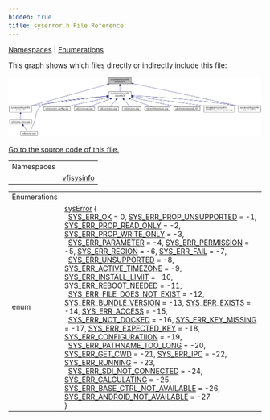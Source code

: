 ```yaml
---
hidden: true
title: syserror.h File Reference
---
```


[Namespaces](#namespaces) \| [Enumerations](#enum-members)

This graph shows which files directly or indirectly include this file:

![](syserror_8h__dep__incl.png)

<a href="syserror_8h_source.md">Go to the source code of this file.</a>

|            |                                                          |
|------------|----------------------------------------------------------|
| Namespaces |                                                          |
|            | <a href="namespacevfisysinfo.md">vfisysinfo</a> |

|  |  |
|----|----|
| Enumerations |  |
| enum   | <a href="namespacevfisysinfo.md#aadc050f211cba10bc174fe72cc02ac09">sysError</a> {<br/>  <a href="namespacevfisysinfo.md#aadc050f211cba10bc174fe72cc02ac09ab5f89011b3966738d416aa0aadf18d92">SYS_ERR_OK</a> = 0, <a href="namespacevfisysinfo.md#aadc050f211cba10bc174fe72cc02ac09aee91879eb5487ea1c08c5df3f2f24ce9">SYS_ERR_PROP_UNSUPPORTED</a> = -1, <a href="namespacevfisysinfo.md#aadc050f211cba10bc174fe72cc02ac09acc98a3e7cf09547bd1edb15246e9a834">SYS_ERR_PROP_READ_ONLY</a> = -2, <a href="namespacevfisysinfo.md#aadc050f211cba10bc174fe72cc02ac09a64be0d83464a4ed0029c2ab2dad2630e">SYS_ERR_PROP_WRITE_ONLY</a> = -3,<br/>  <a href="namespacevfisysinfo.md#aadc050f211cba10bc174fe72cc02ac09ad6fb86a08ba48db4f333915ae4a74aba">SYS_ERR_PARAMETER</a> = -4, <a href="namespacevfisysinfo.md#aadc050f211cba10bc174fe72cc02ac09a98294b67b51a3fefb96bb3d2e561e21f">SYS_ERR_PERMISSION</a> = -5, <a href="namespacevfisysinfo.md#aadc050f211cba10bc174fe72cc02ac09a525b649bb9f37ad057660003e6fbe727">SYS_ERR_REGION</a> = -6, <a href="namespacevfisysinfo.md#aadc050f211cba10bc174fe72cc02ac09adc4c428b31b0c7764696b3f25121a08c">SYS_ERR_FAIL</a> = -7,<br/>  <a href="namespacevfisysinfo.md#aadc050f211cba10bc174fe72cc02ac09ad7f6353969ac3cbb2c079a77e7e66f03">SYS_ERR_UNSUPPORTED</a> = -8, <a href="namespacevfisysinfo.md#aadc050f211cba10bc174fe72cc02ac09a9ed2880f739be360d77a0f46c3a08691">SYS_ERR_ACTIVE_TIMEZONE</a> = -9, <a href="namespacevfisysinfo.md#aadc050f211cba10bc174fe72cc02ac09aa41059e859f567948cf01409b50a844d">SYS_ERR_INSTALL_LIMIT</a> = -10, <a href="namespacevfisysinfo.md#aadc050f211cba10bc174fe72cc02ac09afa707e88cc69d08dcdeeb67c84970b41">SYS_ERR_REBOOT_NEEDED</a> = -11,<br/>  <a href="namespacevfisysinfo.md#aadc050f211cba10bc174fe72cc02ac09a185a7c2ce2ce941bf0a771e2de7c997d">SYS_ERR_FILE_DOES_NOT_EXIST</a> = -12, <a href="namespacevfisysinfo.md#aadc050f211cba10bc174fe72cc02ac09aac4414e4c98660e6af68dfcd51980ca2">SYS_ERR_BUNDLE_VERSION</a> = -13, <a href="namespacevfisysinfo.md#aadc050f211cba10bc174fe72cc02ac09a9d0ca00f32b541af09a3800cd50a538b">SYS_ERR_EXISTS</a> = -14, <a href="namespacevfisysinfo.md#aadc050f211cba10bc174fe72cc02ac09a6496b238204357c59002508061f1c172">SYS_ERR_ACCESS</a> = -15,<br/>  <a href="namespacevfisysinfo.md#aadc050f211cba10bc174fe72cc02ac09a8ec7b5d155f0a7f69c2f34819499d887">SYS_ERR_NOT_DOCKED</a> = -16, <a href="namespacevfisysinfo.md#aadc050f211cba10bc174fe72cc02ac09a66e91b01c0d043dc3ce9481d89f221eb">SYS_ERR_KEY_MISSING</a> = -17, <a href="namespacevfisysinfo.md#aadc050f211cba10bc174fe72cc02ac09a325e4a1a846270d97b6a3b0fea2f978d">SYS_ERR_EXPECTED_KEY</a> = -18, <a href="namespacevfisysinfo.md#aadc050f211cba10bc174fe72cc02ac09a8a1501bb254bd970165895642e54d6f5">SYS_ERR_CONFIGURATIION</a> = -19,<br/>  <a href="namespacevfisysinfo.md#aadc050f211cba10bc174fe72cc02ac09ae5ac24e380fc2047df8da4d580aabd2a">SYS_ERR_PATHNAME_TOO_LONG</a> = -20, <a href="namespacevfisysinfo.md#aadc050f211cba10bc174fe72cc02ac09a917ddc6c0da221a3c40f7017b371148e">SYS_ERR_GET_CWD</a> = -21, <a href="namespacevfisysinfo.md#aadc050f211cba10bc174fe72cc02ac09a673ae20098cc84a102d32cbb09b6aae8">SYS_ERR_IPC</a> = -22, <a href="namespacevfisysinfo.md#aadc050f211cba10bc174fe72cc02ac09af802e34f87c3c8f89e770366ed6cfa2f">SYS_ERR_RUNNING</a> = -23,<br/>  <a href="namespacevfisysinfo.md#aadc050f211cba10bc174fe72cc02ac09a271d06521567568f63b7007dd2e47fe5">SYS_ERR_SDI_NOT_CONNECTED</a> = -24, <a href="namespacevfisysinfo.md#aadc050f211cba10bc174fe72cc02ac09a5e65ec20be12cfba8db8d7aac38371f6">SYS_ERR_CALCULATING</a> = -25, <a href="namespacevfisysinfo.md#aadc050f211cba10bc174fe72cc02ac09a404a2a185d40b430e68a6ea2ac32d2ee">SYS_ERR_BASE_CTRL_NOT_AVAILABLE</a> = -26, <a href="namespacevfisysinfo.md#aadc050f211cba10bc174fe72cc02ac09a10037a2aeca857fcc0b26de926b81698">SYS_ERR_ANDROID_NOT_AVAILABLE</a> = -27<br/>} |
